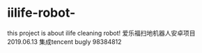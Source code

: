 # iilife-robot-
this project is about ilife cleaning robot!
爱乐福扫地机器人安卓项目
2019.06.13 集成tencent bugly 98384812

